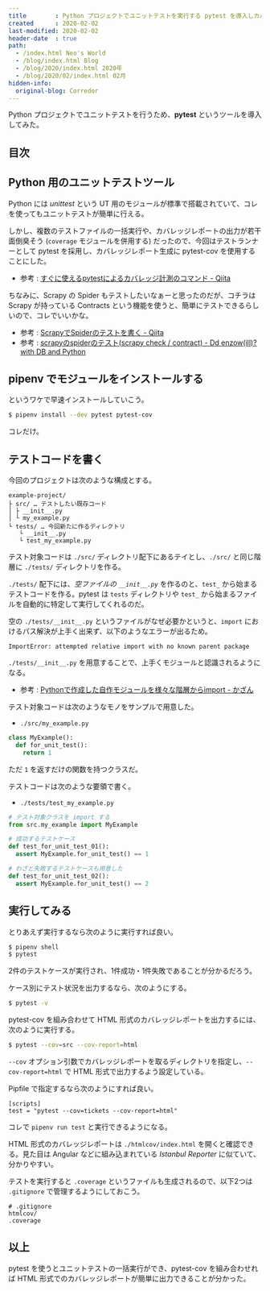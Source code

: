 ```yaml
---
title        : Python プロジェクトでユニットテストを実行する pytest を導入しカバレッジレポートを出力する
created      : 2020-02-02
last-modified: 2020-02-02
header-date  : true
path:
  - /index.html Neo's World
  - /blog/index.html Blog
  - /blog/2020/index.html 2020年
  - /blog/2020/02/index.html 02月
hidden-info:
  original-blog: Corredor
---
```


Python プロジェクトでユニットテストを行うため、**pytest** というツールを導入してみた。

## 目次

## Python 用のユニットテストツール

Python には *unittest* という UT 用のモジュールが標準で搭載されていて、コレを使ってもユニットテストが簡単に行える。

しかし、複数のテストファイルの一括実行や、カバレッジレポートの出力が若干面倒臭そう (`coverage` モジュールを併用する) だったので、今回はテストランナーとして pytest を採用し、カバレッジレポート生成に pytest-cov を使用することにした。

- 参考 : [すぐに使えるpytestによるカバレッジ計測のコマンド - Qiita](https://qiita.com/kg1/items/e2fc65e4189faf50bfe6)

ちなみに、Scrapy の Spider もテストしたいなぁーと思ったのだが、コチラは Scrapy が持っている Contracts という機能を使うと、簡単にテストできるらしいので、コレでいいかな。

- 参考 : [ScrapyでSpiderのテストを書く - Qiita](https://qiita.com/rhoboro/items/c11da85fb5172c2db5a6)
- 参考 : [scrapyのspiderのテスト(scrapy check / contract) - Dd enzow(ill)? with DB and Python](http://www.denzow.me/entry/2018/02/27/001633)

## pipenv でモジュールをインストールする

というワケで早速インストールしていこう。

```bash
$ pipenv install --dev pytest pytest-cov
```

コレだけ。

## テストコードを書く

今回のプロジェクトは次のような構成とする。

```
example-project/
├ src/ … テストしたい既存コード
│ ├ __init__.py
│ └ my_example.py
└ tests/ … 今回新たに作るディレクトリ
   └ __init__.py
   └ test_my_example.py
```

テスト対象コードは `./src/` ディレクトリ配下にあるテイとし、`./src/` と同じ階層に `./tests/` ディレクトリを作る。

`./tests/` 配下には、*空ファイルの `__init__.py`* を作るのと、`test_` から始まるテストコードを作る。pytest は `tests` ディレクトリや `test_` から始まるファイルを自動的に特定して実行してくれるのだ。

空の `./tests/__init__.py` というファイルがなぜ必要かというと、`import` におけるパス解決が上手く出来ず、以下のようなエラーが出るため。

```
ImportError: attempted relative import with no known parent package
```

`./tests/__init__.py` を用意することで、上手くモジュールと認識されるようになる。

- 参考 : [Pythonで作成した自作モジュールを様々な階層からimport - かざん](http://okuya-kazan.hatenablog.com/entry/2017/06/24/013541)

テスト対象コードは次のようなモノをサンプルで用意した。

- `./src/my_example.py`

```python
class MyExample():
  def for_unit_test():
    return 1
```

ただ `1` を返すだけの関数を持つクラスだ。

テストコードは次のような要領で書く。

- `./tests/test_my_example.py`

```python
# テスト対象クラスを import する
from src.my_example import MyExample

# 成功するテストケース
def test_for_unit_test_01():
  assert MyExample.for_unit_test() == 1

# わざと失敗するテストケースも用意した
def test_for_unit_test_02():
  assert MyExample.for_unit_test() == 2
```

## 実行してみる

とりあえず実行するなら次のように実行すれば良い。

```bash
$ pipenv shell
$ pytest
```

2件のテストケースが実行され、1件成功・1件失敗であることが分かるだろう。

ケース別にテスト状況を出力するなら、次のようにする。

```bash
$ pytest -v
```

pytest-cov を組み合わせて HTML 形式のカバレッジレポートを出力するには、次のように実行する。

```bash
$ pytest --cov=src --cov-report=html
```

`--cov` オプション引数でカバレッジレポートを取るディレクトリを指定し、`--cov-report=html` で HTML 形式で出力するよう設定している。

Pipfile で指定するなら次のようにすれば良い。

```properties
[scripts]
test = "pytest --cov=tickets --cov-report=html"
```

コレで `pipenv run test` と実行できるようになる。

HTML 形式のカバレッジレポートは `./htmlcov/index.html` を開くと確認できる。見た目は Angular などに組み込まれている *Istanbul Reporter* に似ていて、分かりやすい。

テストを実行すると `.coverage` というファイルも生成されるので、以下2つは `.gitignore` で管理するようにしておこう。

```gitignore
# .gitignore
htmlcov/
.coverage
```

## 以上

pytest を使うとユニットテストの一括実行ができ、pytest-cov を組み合わせれば HTML 形式でのカバレッジレポートが簡単に出力できることが分かった。
